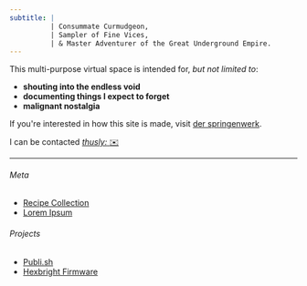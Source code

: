 ```yaml
---
subtitle: |
          | Consummate Curmudgeon,
          | Sampler of Fine Vices,
          | & Master Adventurer of the Great Underground Empire.
---
```


This multi-purpose virtual space is intended for, *but not limited to*:

- **shouting into the endless void**
- **documenting things I expect to forget**
- **malignant nostalgia**

If you're interested in how this site is made, visit [der springenwerk](/meta/der-springenwerk.html).

I can be contacted [*thusly:* :envelope:](mailto:jeremy@01001010.net?subject=Hi!)

---

###### Meta
- [Recipe Collection](/meta/recipes.html)
- [Lorem Ipsum](/meta/lorem-ipsum.html)

###### Projects
- [Publi.sh](https://www.github.com/subcurmudgeon/publi.sh)
- [Hexbright Firmware](https://www.github.com/subcurmudgeon/hexbright-firmware)